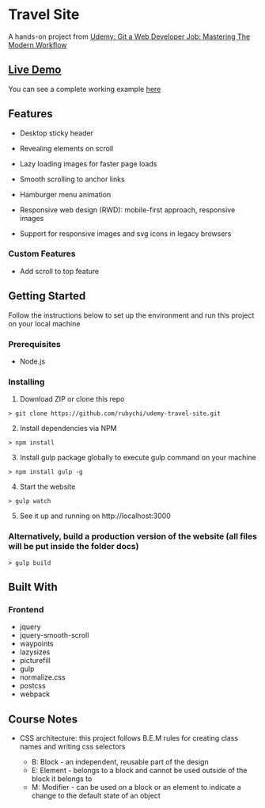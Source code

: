 # Travel Site

A hands-on project from [Udemy: Git a Web Developer Job: Mastering The Modern Workflow](https://www.udemy.com/git-a-web-developer-job-mastering-the-modern-workflow/learn/v4)

## [Live Demo](https://rubychi.github.io/udemy-travel-site/)

You can see a complete working example [here](https://rubychi.github.io/udemy-travel-site/)

## Features

* Desktop sticky header

* Revealing elements on scroll

* Lazy loading images for faster page loads

* Smooth scrolling to anchor links

* Hamburger menu animation

* Responsive web design (RWD): mobile-first approach, responsive images

* Support for responsive images and svg icons in legacy browsers

### Custom Features

* Add scroll to top feature

## Getting Started

Follow the instructions below to set up the environment and run this project on your local machine

### Prerequisites

* Node.js

### Installing

1. Download ZIP or clone this repo
```
> git clone https://github.com/rubychi/udemy-travel-site.git
```

2. Install dependencies via NPM
```
> npm install
```

3. Install gulp package globally to execute gulp command on your machine
```
> npm install gulp -g
```

4. Start the website
```
> gulp watch
```

5. See it up and running on http://localhost:3000

### Alternatively, build a production version of the website (all files will be put inside the folder docs)
```
> gulp build
```

## Built With

### Frontend

* jquery
* jquery-smooth-scroll
* waypoints
* lazysizes
* picturefill
* gulp
* normalize.css
* postcss
* webpack

## Course Notes

* CSS architecture: this project follows B.E.M rules for creating class names and writing css selectors

  * B: Block - an independent, reusable part of the design
  * E: Element - belongs to a block and cannot be used outside of the block it belongs to
  * M: Modifier - can be used on a block or an element to indicate a change to the default state of an object

